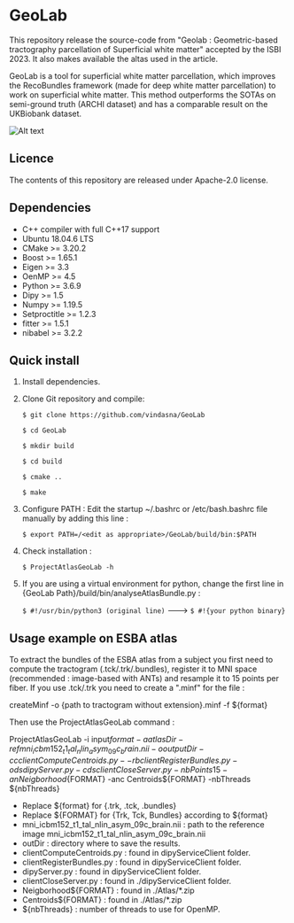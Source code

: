 # GeoLab

This repository release the source-code from "Geolab : Geometric-based  tractography parcellation of Superficial white matter" accepted by the ISBI 2023.
It also makes available the altas used in the article.

GeoLab is a tool for superficial white matter parcellation, which improves the RecoBundles framework (made for deep white matter parcellation) to work on superficial white matter. This method outperforms the SOTAs on semi-ground truth (ARCHI dataset) and has a comparable result on the UKBiobank dataset.

![Alt text](https://github.com/vindasna/GeoLab/blob/main/Pipeline.png "Pipeline")


## Licence

The contents of this repository are released under Apache-2.0 license.

## Dependencies

- C++ compiler with full C++17 support
- Ubuntu 18.04.6 LTS
- CMake >= 3.20.2
- Boost >= 1.65.1
- Eigen >= 3.3
- OenMP >= 4.5
- Python >= 3.6.9
- Dipy >= 1.5
- Numpy >= 1.19.5
- Setproctitle >= 1.2.3
- fitter >= 1.5.1
- nibabel >= 3.2.2

## Quick install

1. Install dependencies.
2. Clone Git repository and compile:

   `$ git clone https://github.com/vindasna/GeoLab`
   
   `$ cd GeoLab`
   
   `$ mkdir build`
   
   `$ cd build`
   
   `$ cmake ..`
   
   `$ make`
   

3. Configure PATH :
   Edit the startup ~/.bashrc or /etc/bash.bashrc file manually by adding this line :
   
   `$ export PATH=/<edit as appropriate>/GeoLab/build/bin:$PATH`

4. Check installation :
 
   `$ ProjectAtlasGeoLab -h`

5. If you are using a virtual environment for python, change the first line in {GeoLab Path}/build/bin/analyseAtlasBundle.py :
   
   `$ #!/usr/bin/python3 (original line)`    --->    `$ #!{your python binary}`     
 

## Usage example on ESBA atlas

To extract the bundles of the ESBA atlas from a subject you first need to compute the tractogram (.tck/.trk/.bundles), register it to MNI space (recommended : image-based with ANTs) and resample it to 15 points per fiber. If you use .tck/.trk you need to create a ".minf" for the file :

createMinf -o {path to tractogram without extension}.minf -f ${format}

Then use the ProjectAtlasGeoLab command :

ProjectAtlasGeoLab -i input${format} -a atlasDir -ref mni_icbm152_t1_tal_nlin_asym_09c_brain.nii -o outputDir -cc clientComputeCentroids.py --rb clientRegisterBundles.py -ods dipyServer.py -cds clientCloseServer.py -nbPoints 15 -an Neigborhood${FORMAT} -anc Centroids${FORMAT} -nbThreads ${nbThreads} 

* Replace ${format} for {.trk, .tck, .bundles}
* Replace ${FORMAT} for {Trk, Tck, Bundles} according to ${format}
* mni_icbm152_t1_tal_nlin_asym_09c_brain.nii : path to the reference image mni_icbm152_t1_tal_nlin_asym_09c_brain.nii
* outDir : directory where to save the results.
* clientComputeCentroids.py : found in dipyServiceClient folder.
* clientRegisterBundles.py : found in dipyServiceClient folder.
* dipyServer.py : found in dipyServiceClient folder.
* clientCloseServer.py : found in ./dipyServiceClient folder.
* Neigborhood${FORMAT} : found in ./Atlas/*.zip
* Centroids${FORMAT} : found in ./Atlas/*.zip
* ${nbThreads} : number of threads to use for OpenMP.




